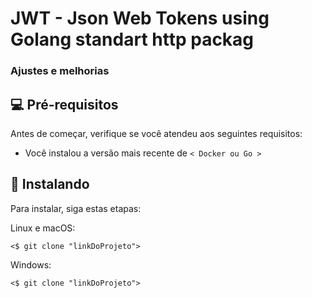 # JWT - Json Web Tokens using Golang standart http packag

### Ajustes e melhorias


## 💻 Pré-requisitos

Antes de começar, verifique se você atendeu aos seguintes requisitos:
* Você instalou a versão mais recente de `< Docker ou Go >`

## 🚀 Instalando <app>

Para instalar, siga estas etapas:

Linux e macOS:
```
<$ git clone "linkDoProjeto">
```

Windows:
```
<$ git clone "linkDoProjeto">
```

